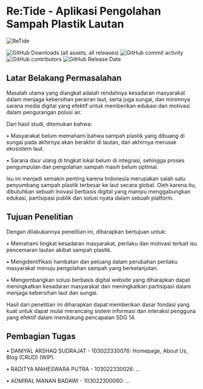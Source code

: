 # Re:Tide - Aplikasi Pengolahan Sampah Plastik Lautan

![ReTide](https://github.com/user-attachments/assets/ff0cf29b-defe-40ea-8c16-e8fac601f1d0)


![GitHub Downloads (all assets, all releases)](https://img.shields.io/github/downloads/Archaniels/ReTide-Webpage/total?style=for-the-badge) ![GitHub commit activity](https://img.shields.io/github/commit-activity/w/Archaniels/ReTide-Webpage?style=for-the-badge) ![GitHub contributors](https://img.shields.io/github/contributors/Archaniels/ReTide-Webpage?style=for-the-badge) ![GitHub Release Date](https://img.shields.io/github/release-date/Archaniels/ReTide-Webpage?style=for-the-badge)

## Latar Belakang Permasalahan
Masalah utama yang diangkat adalah rendahnya kesadaran masyarakat dalam menjaga kebersihan perairan laut, serta juga sungai, dan minimnya sarana media digital yang efektif untuk memberikan edukasi dan motivasi dalam pengurangan polusi air.

Dari hasil studi, ditemukan bahwa:

  • Masyarakat belum memahami bahwa sampah plastik yang dibuang di sungai pada akhirnya akan berakhir di lautan, dan akhirnya merusak ekosistem laut.

  • Sarana daur ulang di tingkat lokal belum di integrasi, sehingga proses pengumpulan dan pengolahan sampah masih belum optimal.

Isu ini menjadi semakin penting karena Indonesia merupakan salah satu penyumbang sampah plastik terbesar ke laut secara global. Oleh karena itu, dibutuhkan sebuah inovasi berbasis digital yang mampu menggabungkan edukasi, partisipasi publik dan solusi nyata dalam sebuah platform.

## Tujuan Penelitian

Dengan dilakukannya penelitian ini, diharapkan bertujuan untuk:

  • Memahami tingkat kesadaran masyarakat, perilaku dan motivasi terkait isu pencemaran lautan akibat sampah plastik.

  • Mengidentifikasi hambatan dan peluang dalam perubahan perilaku masyarakat menuju pengolahan sampah yang berkelanjutan.

  • Mengembangkan solusi berbasis digital website yang diharapkan dapat meningkatkan kesadaran masyarakat dan meningkatkan partisipasi dalam menjaga kebersihan laut dan sungai.

Hasil dari penelitian ini diharapkan dapat memberikan dasar fondasi yang kuat untuk dapat mulai merancang sistem informasi dan interaksi pengguna yang efektif dalam mendukung pencapaian SDG 14.

## Pembagian Tugas

• DANIYAL ARSHAQ SUDRAJAT - 103022330076: Homepage, About Us, Blog (CRUD) (WIP).

• RADITYA MAHESWARA PUTRA - 103022330026: ...

• ADMIRAL MANAN BADAWI - 103022300060: ...
